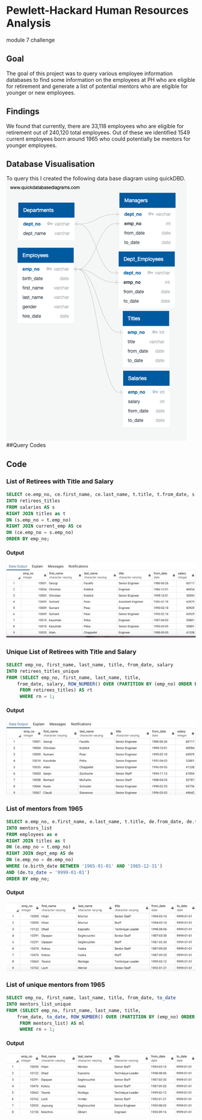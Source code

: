 # Pewlett-Hackard Human Resources Analysis
module 7 challenge
## Goal
The goal of this project was to query various employee information databases to find some information on the employees at PH who are eligible for retirement and generate a list of potential mentors who are eligible for younger or new employees.
## Findings
We found that currently, there are 33,118 employees who are eligible for retirement out of 240,120 total employees. Out of these we identified 1549 current employees born around 1965 who could potentially be mentors for younger employees.
## Database Visualisation
To query this I created the following data base diagram using quickDBD.
![alt test](Pictures/EmployeeDB.png)
##Query Codes
## Code
### List of Retirees with Title and Salary
```SQL
SELECT ce.emp_no, ce.first_name, ce.last_name, t.title, t.from_date, s.salary
INTO retirees_titles
FROM salaries AS s
RIGHT JOIN titles as t
ON (s.emp_no = t.emp_no)
RIGHT JOIN current_emp AS ce
ON (ce.emp_no = s.emp_no)
ORDER BY emp_no;
```
#### Output
![retirees](Pictures/retirees_titles.png)
### Unique List of Retirees with Title and Salary
```SQL
SELECT emp_no, first_name, last_name, title, from_date, salary
INTO retirees_titles_unique
FROM (SELECT emp_no, first_name, last_name, title,
	from_date, salary, ROW_NUMBER() OVER (PARTITION BY (emp_no) ORDER BY from_date DESC) rn
	 FROM retirees_titles) AS rt
	 WHERE rn = 1;
```
#### Output
![retirees unique](Pictures/retirees_titles_unique.png)
### List of mentors from 1965
```SQL
SELECT e.emp_no, e.first_name, e.last_name, t.title, de.from_date, de.to_date
INTO mentors_list
FROM employees as e
RIGHT JOIN titles as t
ON (e.emp_no = t.emp_no)
RIGHT JOIN dept_emp AS de
ON (e.emp_no = de.emp_no)
WHERE (e.birth_date BETWEEN '1965-01-01' AND '1965-12-31')
AND (de.to_date = '9999-01-01')
ORDER BY emp_no;
```
#### Output
![mentors](Pictures/mentors_list.png)
### List of unique mentors from 1965
```SQL
SELECT emp_no, first_name, last_name, title, from_date, to_date
INTO mentors_list_unique
FROM (SELECT emp_no, first_name, last_name, title,
	from_date, to_date, ROW_NUMBER() OVER (PARTITION BY (emp_no) ORDER BY from_date DESC) AS rn
	 FROM mentors_list) AS ml
	 WHERE rn = 1;
```
#### Output
![mentors unique](Pictures/mentors_list_unique.png)